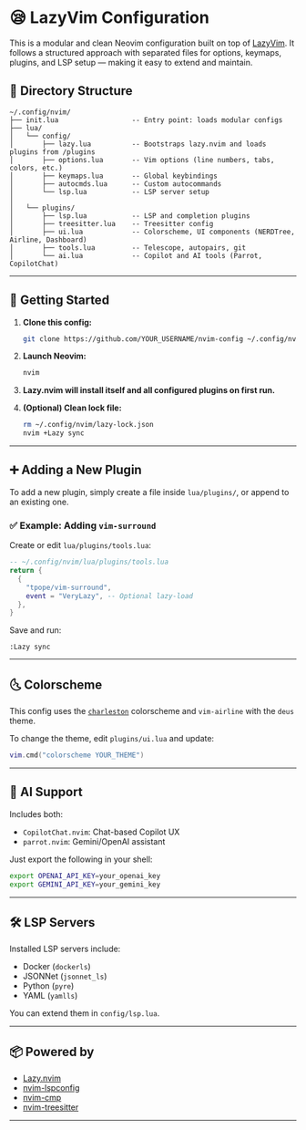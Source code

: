 # 😪 LazyVim Configuration

This is a modular and clean Neovim configuration built on top of [LazyVim](https://www.lazyvim.org/). It follows a structured approach with separated files for options, keymaps, plugins, and LSP setup — making it easy to extend and maintain.

## 📁 Directory Structure

```
~/.config/nvim/
├── init.lua                  -- Entry point: loads modular configs
├── lua/
│   └── config/
│       ├── lazy.lua          -- Bootstraps lazy.nvim and loads plugins from /plugins
│       ├── options.lua       -- Vim options (line numbers, tabs, colors, etc.)
│       ├── keymaps.lua       -- Global keybindings
│       ├── autocmds.lua      -- Custom autocommands
│       └── lsp.lua           -- LSP server setup
│
│   └── plugins/
│       ├── lsp.lua           -- LSP and completion plugins
│       ├── treesitter.lua    -- Treesitter config
│       ├── ui.lua            -- Colorscheme, UI components (NERDTree, Airline, Dashboard)
│       ├── tools.lua         -- Telescope, autopairs, git
│       └── ai.lua            -- Copilot and AI tools (Parrot, CopilotChat)
```

---

## 🚀 Getting Started

1. **Clone this config:**

   ```bash
   git clone https://github.com/YOUR_USERNAME/nvim-config ~/.config/nvim
   ```

2. **Launch Neovim:**

   ```bash
   nvim
   ```

3. **Lazy.nvim will install itself and all configured plugins on first run.**

4. **(Optional) Clean lock file:**

   ```bash
   rm ~/.config/nvim/lazy-lock.json
   nvim +Lazy sync
   ```

---

## ➕ Adding a New Plugin

To add a new plugin, simply create a file inside `lua/plugins/`, or append to an existing one.

### ✅ Example: Adding `vim-surround`

Create or edit `lua/plugins/tools.lua`:

```lua
-- ~/.config/nvim/lua/plugins/tools.lua
return {
  {
    "tpope/vim-surround",
    event = "VeryLazy", -- Optional lazy-load
  },
}
```

Save and run:

```vim
:Lazy sync
```

---

## 🌜 Colorscheme

This config uses the [`charleston`](https://github.com/romanaverin/charleston.nvim) colorscheme and `vim-airline` with the `deus` theme.

To change the theme, edit `plugins/ui.lua` and update:

```lua
vim.cmd("colorscheme YOUR_THEME")
```

---

## 💬 AI Support

Includes both:

- `CopilotChat.nvim`: Chat-based Copilot UX
- `parrot.nvim`: Gemini/OpenAI assistant

Just export the following in your shell:

```bash
export OPENAI_API_KEY=your_openai_key
export GEMINI_API_KEY=your_gemini_key
```

---

## 🛠 LSP Servers

Installed LSP servers include:

- Docker (`dockerls`)
- JSONNet (`jsonnet_ls`)
- Python (`pyre`)
- YAML (`yamlls`)

You can extend them in `config/lsp.lua`.

---

## 📦 Powered by

- [Lazy.nvim](https://github.com/folke/lazy.nvim)
- [nvim-lspconfig](https://github.com/neovim/nvim-lspconfig)
- [nvim-cmp](https://github.com/hrsh7th/nvim-cmp)
- [nvim-treesitter](https://github.com/nvim-treesitter/nvim-treesitter)

---
